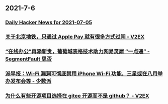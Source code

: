 
## 2021-7-6

### [Daily Hacker News for 2021-07-05](https://www.daemonology.net/hn-daily/2021-07-05.html)

### [关于北京地铁，只通过 Apple Pay 就有很多方式过闸 - V2EX](https://www.v2ex.com/t/787525)

### [“在线办公”再添新贵，葡萄城表格技术助力网易灵犀 “一点通” - SegmentFault 思否](https://segmentfault.com/a/1190000040293653)

### [派早报：Wi-Fi 漏洞可彻底禁用 iPhone Wi-Fi 功能、三星或在八月举办发布会等 - 少数派](https://sspai.com/post/67567)

### [为什么有些开源项目选择在 gitee 开源而不是 github？ - V2EX](https://www.v2ex.com/t/787745)